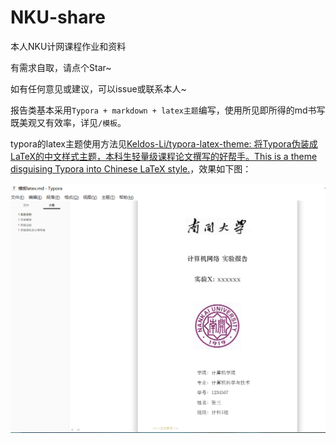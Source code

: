 # NKU-share
 本人NKU计网课程作业和资料

有需求自取，请点个Star~

如有任何意见或建议，可以issue或联系本人~

​	报告类基本采用`Typora + markdown + latex主题`编写，使用所见即所得的md书写既美观又有效率，详见`/模板`。

typora的latex主题使用方法见[Keldos-Li/typora-latex-theme: 将Typora伪装成LaTeX的中文样式主题，本科生轻量级课程论文撰写的好帮手。This is a theme disguising Typora into Chinese LaTeX style.](https://github.com/Keldos-Li/typora-latex-theme)，效果如下图：

![3f0829778e457ecfcb21630aa910fb0](assets/3f0829778e457ecfcb21630aa910fb0.png)
